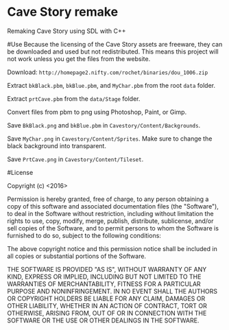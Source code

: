 # Cave Story remake
Remaking Cave Story using SDL with C++

#Use
Because the licensing of the Cave Story assets are freeware, they can be downloaded and used but not redistributed. This means this project will not work unless you get the files from the website.

Download: `http://homepage2.nifty.com/rochet/binaries/dou_1006.zip`

Extract `bkBlack.pbm`, `bkBlue.pbm`, and `MyChar.pbm` from the  root `data` folder.

Extract `prtCave.pbm` from the `data/Stage` folder.

Convert files from pbm to png using Photoshop, Paint, or Gimp.

Save `BkBlack.png` and `bkBlue.pbm` in `Cavestory/Content/Backgrounds`.

Save `MyChar.png` in `Cavestory/Content/Sprites`. Make sure to change the black background into transparent.

Save `PrtCave.png` in `Cavestory/Content/Tileset`.

#License

Copyright (c) <2016>

Permission is hereby granted, free of charge, to any person obtaining a copy of this software and associated documentation files (the "Software"), to deal in the Software without restriction, including without limitation the rights to use, copy, modify, merge, publish, distribute, sublicense, and/or sell copies of the Software, and to permit persons to whom the Software is furnished to do so, subject to the following conditions:

The above copyright notice and this permission notice shall be included in all copies or substantial portions of the Software.

THE SOFTWARE IS PROVIDED "AS IS", WITHOUT WARRANTY OF ANY KIND, EXPRESS OR IMPLIED, INCLUDING BUT NOT LIMITED TO THE WARRANTIES OF MERCHANTABILITY, FITNESS FOR A PARTICULAR PURPOSE AND NONINFRINGEMENT. IN NO EVENT SHALL THE AUTHORS OR COPYRIGHT HOLDERS BE LIABLE FOR ANY CLAIM, DAMAGES OR OTHER LIABILITY, WHETHER IN AN ACTION OF CONTRACT, TORT OR OTHERWISE, ARISING FROM, OUT OF OR IN CONNECTION WITH THE SOFTWARE OR THE USE OR OTHER DEALINGS IN THE SOFTWARE.

 